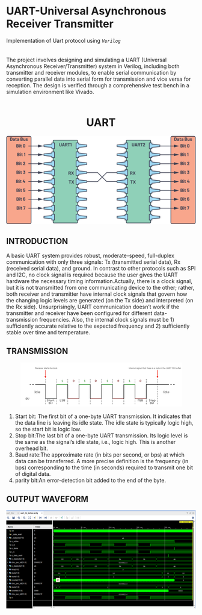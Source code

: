 # UART-Universal Asynchronous Receiver Transmitter
Implementation of Uart protocol using *`Verilog`*
</br>
</br>
</br>
The project involves designing and simulating a UART (Universal Asynchronous Receiver/Transmitter) system in Verilog, including both transmitter and receiver modules, to enable serial communication by converting parallel data into serial form for transmission and vice versa for reception. The design is verified through a comprehensive test bench in a simulation environment like Vivado.
</br>
</br>
<h1 align="center">UART</h1>
<p align="center">
<img src=https://github.com/Karthigaa-S/Uart_protocol/blob/main/images/335962-fig-02.svg>
</p>

## INTRODUCTION
A basic UART system provides robust, moderate-speed, full-duplex communication with only three signals: Tx (transmitted serial data), Rx (received serial data), and ground. In contrast to other protocols such as SPI and I2C, no clock signal is required because the user gives the UART hardware the necessary timing information.Actually, there is a clock signal, but it is not transmitted from one communicating device to the other; rather, both receiver and transmitter have internal clock signals that govern how the changing logic levels are generated (on the Tx side) and interpreted (on the Rx side). Unsurprisingly, UART communication doesn’t work if the transmitter and receiver have been configured for different data-transmission frequencies. Also, the internal clock signals must be 1) sufficiently accurate relative to the expected frequency and 2) sufficiently stable over time and temperature.

## TRANSMISSION
<p align="center">
<img src=images/download.png>
</p>

1. Start bit: The first bit of a one-byte UART transmission. It indicates that the data line is leaving its idle state. The idle state is typically logic high, so the start bit is logic low.
2. Stop bit:The last bit of a one-byte UART transmission. Its logic level is the same as the signal’s idle state, i.e., logic high. This is another overhead bit.
3. Baud rate:The approximate rate (in bits per second, or bps) at which data can be transferred. A more precise definition is the frequency (in bps) corresponding to the time (in seconds) required to transmit one bit of digital data.
4. parity bit:An error-detection bit added to the end of the byte.

## OUTPUT WAVEFORM
![abc](images/ssfinal.png)









